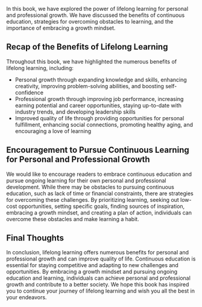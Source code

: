 
In this book, we have explored the power of lifelong learning for personal and professional growth. We have discussed the benefits of continuous education, strategies for overcoming obstacles to learning, and the importance of embracing a growth mindset.

Recap of the Benefits of Lifelong Learning
------------------------------------------

Throughout this book, we have highlighted the numerous benefits of lifelong learning, including:

* Personal growth through expanding knowledge and skills, enhancing creativity, improving problem-solving abilities, and boosting self-confidence
* Professional growth through improving job performance, increasing earning potential and career opportunities, staying up-to-date with industry trends, and developing leadership skills
* Improved quality of life through providing opportunities for personal fulfillment, enhancing social connections, promoting healthy aging, and encouraging a love of learning

Encouragement to Pursue Continuous Learning for Personal and Professional Growth
--------------------------------------------------------------------------------

We would like to encourage readers to embrace continuous education and pursue ongoing learning for their own personal and professional development. While there may be obstacles to pursuing continuous education, such as lack of time or financial constraints, there are strategies for overcoming these challenges. By prioritizing learning, seeking out low-cost opportunities, setting specific goals, finding sources of inspiration, embracing a growth mindset, and creating a plan of action, individuals can overcome these obstacles and make learning a habit.

Final Thoughts
--------------

In conclusion, lifelong learning offers numerous benefits for personal and professional growth and can improve quality of life. Continuous education is essential for staying competitive and adapting to new challenges and opportunities. By embracing a growth mindset and pursuing ongoing education and learning, individuals can achieve personal and professional growth and contribute to a better society. We hope this book has inspired you to continue your journey of lifelong learning and wish you all the best in your endeavors.

